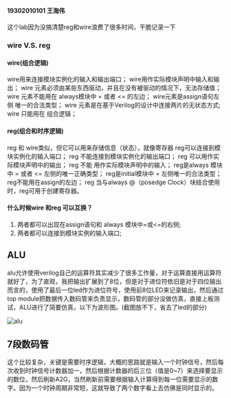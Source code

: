 #### 19302010101 王海伟

这个lab因为没搞清楚reg和wire浪费了很多时间，干脆记录一下

### wire V.S. reg
#### wire(组合逻辑)

wire用来连接模块实例化的输入和输出端口；
wire用作实际模块声明中输入和输出；
wire 元素必须由某些东西驱动，并且在没有被驱动的情况下，无法存储值；
wire 元素不能用在 always模块中 = 或者 <= 的左边；
wire元素是assign语句左侧 唯一的合法类型；
wire 元素是在基于Verilog的设计中连接两片的无状态方式;
wire 只能用在 组合逻辑；

#### reg(组合和时序逻辑)

reg 和 wire类似，但它可以用来存储信息（状态），就像寄存器
reg可以连接到模块实例化的输入端口；
reg 不能连接到模块实例化的输出端口；
reg 可以用作实际模块声明中的输出；
reg 不能 用作实际模块声明中的输入；
reg是always 模块中 = 或者 <= 左侧的唯一正确类型；
reg是initial模块中 = 左侧唯一的合法类型；
reg不能用在assign的左边；
reg 当与always @（posedge Clock）块结合使用时，reg可用于创建寄存器。

#### 什么时候wire 和reg 可以互换？

1. 两者都可以出现在assign语句和 always 模块中=或<=的右侧;
2. 两者都可以连接到模块实例的输入端口;



## ALU

alu允许使用verilog自己的运算符其实减少了很多工作量，对于运算直接用运算符就好了，为了直观，我把输出扩展到了8位，但是对于进位符依旧是对于四位输出而言的，使用了最后一位led作为进位符号，使用前8位LED来记录输出，然后通过top module把数据传入数码管来负责显示，数码管的部分没做仿真，直接上板测试，ALU进行了简要仿真，以下为波形图。(截图放不下，省去了led的部分)

![alu](D:\code\Github\SOFT130021.01_Digital_Design\LAB2-ALU\doc\img\alu.png)



## 7段数码管

这个比较复杂，关键是需要时序逻辑，大概的思路就是输入一个时钟信号，然后每次收到时钟信号计数器加一，然后根据计数器的后三位（值是0~7）来选择要显示的数位，然后刷新A2G，当然刷新前需要根据输入计算得到每一位需要显示的数字。因为一个时钟周期非常短，这就导致了两个数字看上去仿佛是同时显示的。